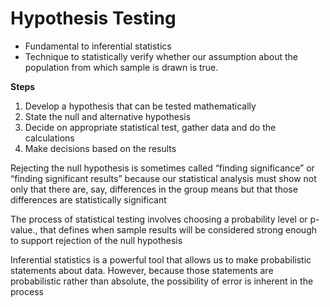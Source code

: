 # Hypothesis Testing

- Fundamental to inferential statistics
- Technique to statistically verify whether our assumption about the population from which sample is drawn is true.

**Steps**

1. Develop a hypothesis that can be tested mathematically
2. State the null and alternative hypothesis
3. Decide on appropriate statistical test,  gather data and do the calculations
4. Make decisions based on the results

Rejecting the null hypothesis is sometimes called “finding significance” or “finding
significant results” because our statistical analysis must show not only that there
are, say, differences in the group means but that those differences are statistically
significant

The process of statistical testing involves choosing a probability level or p-value., that defines when sample results will be considered strong enough to support rejection of the null hypothesis

Inferential statistics is a powerful tool that allows us to make probabilistic statements
about data. However, because those statements are probabilistic rather than absolute,
the possibility of error is inherent in the process